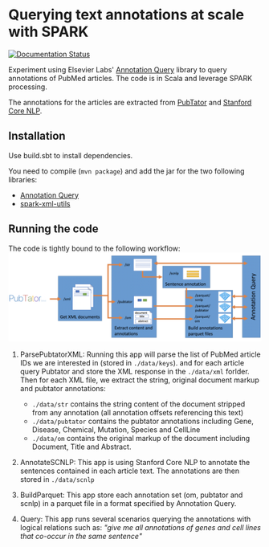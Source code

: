 # Querying text annotations at scale with SPARK

[![Documentation Status](https://img.shields.io/badge/Blog-link_to_the_post-brightgreen.svg)]( http://pyvandenbussche.info/2019/querying-text-annotations-at-scale-with-spark/)

Experiment using Elsevier Labs' [Annotation Query](https://github.com/elsevierlabs-os/AnnotationQuery) library to query 
annotations of PubMed articles. The code is in Scala and leverage SPARK processing.
 
The annotations for the articles are extracted from [PubTator](https://www.ncbi.nlm.nih.gov/research/pubtator/index.html) 
and [Stanford Core NLP](https://stanfordnlp.github.io/CoreNLP/). 

## Installation

Use build.sbt to install dependencies.

You need to compile (`mvn package`) and add the jar for the two following libraries:
- [Annotation Query](https://github.com/elsevierlabs-os/AnnotationQuery)
- [spark-xml-utils](https://github.com/elsevierlabs-os/spark-xml-utils)

## Running the code
The code is tightly bound to the following workflow: 
![Alt text](overview.png?raw=true "Workflow overview")

1. ParsePubtatorXML: Running this app will parse the list of PubMed article IDs we are interested in 
(stored in `./data/keys`). and for each article query Pubtator and store the XML response in the `./data/xml` forlder.
Then for each XML file, we extract the string, original document markup and pubtator annotations:
    - `./data/str` contains the string content of the document stripped from any annotation (all annotation offsets referencing this text)
    - `./data/pubtator` contains the pubtator annotations including Gene, Disease, Chemical, Mutation, Species and CellLine
    - `./data/om` contains the original markup of the document including Document, Title and Abstract.
    
2. AnnotateSCNLP: This app is using Stanford Core NLP to annotate the sentences contained in each article text. 
The annotations are then stored in `./data/scnlp`

3. BuildParquet: This app store each annotation set (om, pubtator and scnlp) in a parquet file in a format specified by 
Annotation Query. 

4. Query: This app runs several scenarios querying the annotations with logical relations such as: 
*"give me all annotations of genes and cell lines that co-occur in the same sentence"*

